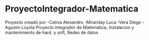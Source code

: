 # ProyectoIntegrador-Matematica
Proyecto creado por
  -Cativa Alesandro
  -Miranday Luca
  -Vera Diego
  -Agustin Loyola
Proyecto integrador de Matematica, Instalacion y mantenimiento de hard. y soft, Redes de datos
